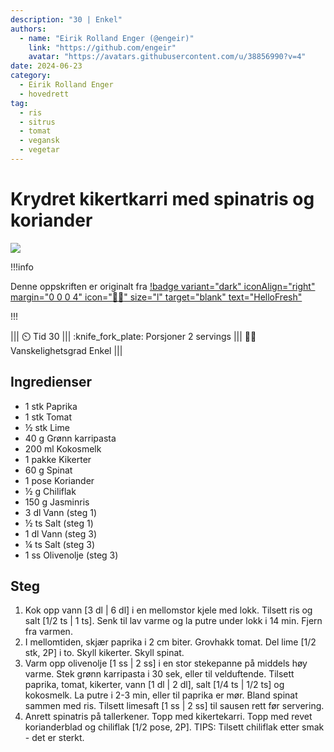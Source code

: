 ```yaml
---
description: "30 | Enkel"
authors:
  - name: "Eirik Rolland Enger (@engeir)"
    link: "https://github.com/engeir"
    avatar: "https://avatars.githubusercontent.com/u/38856990?v=4"
date: 2024-06-23
category:
  - Eirik Rolland Enger
  - hovedrett
tag:
  - ris
  - sitrus
  - tomat
  - vegansk
  - vegetar
---
```


# Krydret kikertkarri med spinatris og koriander

![](/static/krydret-kikertkarri-med-spinatris-og-koriander/krydret-kikertkarri-med-spinatris-og-koriander.webp)

!!!info

Denne oppskriften er originalt fra
[!badge variant="dark" iconAlign="right" margin="0 0 0 4" icon=":cook:" size="l" target="blank" text="HelloFresh"](https://www.hellofresh.no/recipes/krydret-kikertkarri-65f4600c086e015a8358a6af)

!!!

<!-- dprint-ignore-start -->
||| :timer_clock: Tid
30
||| :knife_fork_plate: Porsjoner
2 servings
||| :cook: Vanskelighetsgrad
Enkel
|||
<!-- dprint-ignore-end -->

## Ingredienser

- 1 stk Paprika
- 1 stk Tomat
- ½ stk Lime
- 40 g Grønn karripasta
- 200 ml Kokosmelk
- 1 pakke Kikerter
- 60 g Spinat
- 1 pose Koriander
- ½ g Chiliflak
- 150 g Jasminris
- 3 dl Vann (steg 1)
- ½ ts Salt (steg 1)
- 1 dl Vann (steg 3)
- ¼ ts Salt (steg 3)
- 1 ss Olivenolje (steg 3)

## Steg

1. Kok opp vann [3 dl | 6 dl] i en mellomstor kjele med lokk. Tilsett ris og salt [1/2 ts | 1 ts]. Senk til lav varme og la putre under lokk i 14 min. Fjern fra varmen.
2. I mellomtiden, skjær paprika i 2 cm biter. Grovhakk tomat. Del lime [1/2 stk, 2P] i to. Skyll kikerter. Skyll spinat.
3. Varm opp olivenolje [1 ss | 2 ss] i en stor stekepanne på middels høy varme. Stek grønn karripasta i 30 sek, eller til velduftende. Tilsett paprika, tomat, kikerter, vann [1 dl | 2 dl], salt [1/4 ts | 1/2 ts] og kokosmelk. La putre i 2-3 min, eller til paprika er mør. Bland spinat sammen med ris. Tilsett limesaft [1 ss | 2 ss] til sausen rett før servering.
4. Anrett spinatris på tallerkener. Topp med kikertekarri. Topp med revet korianderblad og chiliflak [1/2 pose, 2P]. TIPS: Tilsett chiliflak etter smak - det er sterkt.

<script type="application/ld+json">
{
  "author": {
    "@type": "Person",
    "name": "HelloFresh",
    "url": "https://www.hellofresh.no/recipes/krydret-kikertkarri-65f4600c086e015a8358a6af"
  },
  "image": "https://img.hellofresh.com/f_auto,fl_lossy,h_640,q_auto,w_1200/hellofresh_s3/image/HF_Y23_R31_W51_SE_R18167-2_MAIN__low-4af577e9.jpg",
  "site_name": "HelloFresh",
  "@context": "https://schema.org",
  "@type": "Recipe",
  "recipeCategory": "",
  "cookTime": 15,
  "recipeCuisine": "Indiske",
  "publisher": {
    "@type": "Organization",
    "name": "hellofresh.com"
  },
  "recipeIngredient": [
    "1 stk Paprika",
    "1 stk Tomat",
    "½ stk Lime",
    "40 g Grønn karripasta",
    "200 ml Kokosmelk",
    "1 pakke Kikerter",
    "60 g Spinat",
    "1 pose Koriander",
    "½ g Chiliflak",
    "150 g Jasminris",
    "3 dl Vann (steg 1)",
    "½ ts Salt (steg 1)",
    "1 dl Vann (steg 3)",
    "¼ ts Salt (steg 3)",
    "1 ss Olivenolje (steg 3)"
  ],
  "recipeInstructions": [
    {
      "@type": "HowToStep",
      "text": "Kok opp vann [3 dl | 6 dl] i en mellomstor kjele med lokk. Tilsett ris og salt [1/2 ts | 1 ts]. Senk til lav varme og la putre under lokk i 14 min. Fjern fra varmen."
    },
    {
      "@type": "HowToStep",
      "text": "I mellomtiden, skjær paprika i 2 cm biter. Grovhakk tomat. Del lime [1/2 stk, 2P] i to. Skyll kikerter. Skyll spinat."
    },
    {
      "@type": "HowToStep",
      "text": "Varm opp olivenolje [1 ss | 2 ss] i en stor stekepanne på middels høy varme. Stek grønn karripasta i 30 sek, eller til velduftende. Tilsett paprika, tomat, kikerter, vann [1 dl | 2 dl], salt [1/4 ts | 1/2 ts] og kokosmelk. La putre i 2-3 min, eller til paprika er mør. Bland spinat sammen med ris. Tilsett limesaft [1 ss | 2 ss] til sausen rett før servering."
    },
    {
      "@type": "HowToStep",
      "text": "Anrett spinatris på tallerkener. Topp med kikertekarri. Topp med revet korianderblad og chiliflak [1/2 pose, 2P]. TIPS: Tilsett chiliflak etter smak - det er sterkt."
    }
  ],
  "inLanguage": "nb-NO",
  "nutrition": {
    "@type": "NutritionInformation",
    "calories": "682 kcal",
    "fatContent": "29 g",
    "saturatedFatContent": "16.8 g",
    "carbohydrateContent": "83.1 g",
    "sugarContent": "9.3 g",
    "proteinContent": "16.3 g",
    "sodiumContent": "161 mg",
    "servingSize": "513"
  },
  "prepTime": 15,
  "name": "Krydret kikertkarri med spinatris og koriander",
  "totalTime": 30,
  "recipeYield": "2 servings",
  "pattern": "krydret-kikertkarri-med-spinatris-og-koriander"
}
</script>
